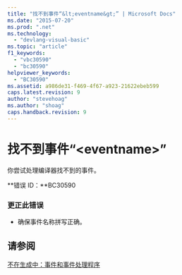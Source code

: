 ```yaml
---
title: "找不到事件“&lt;eventname&gt;” | Microsoft Docs"
ms.date: "2015-07-20"
ms.prod: ".net"
ms.technology: 
  - "devlang-visual-basic"
ms.topic: "article"
f1_keywords: 
  - "vbc30590"
  - "bc30590"
helpviewer_keywords: 
  - "BC30590"
ms.assetid: a986de31-f469-4f67-a923-21622ebeb599
caps.latest.revision: 9
author: "stevehoag"
ms.author: "shoag"
caps.handback.revision: 9
---
```

# 找不到事件“&lt;eventname&gt;”
你尝试处理编译器找不到的事件。  
  
 **错误 ID：**BC30590  
  
### 更正此错误  
  
-   确保事件名称拼写正确。  
  
## 请参阅  
 [不在生成中：事件和事件处理程序](http://msdn.microsoft.com/zh-cn/95074a0d-1cbc-4221-a95a-964185c7f962)